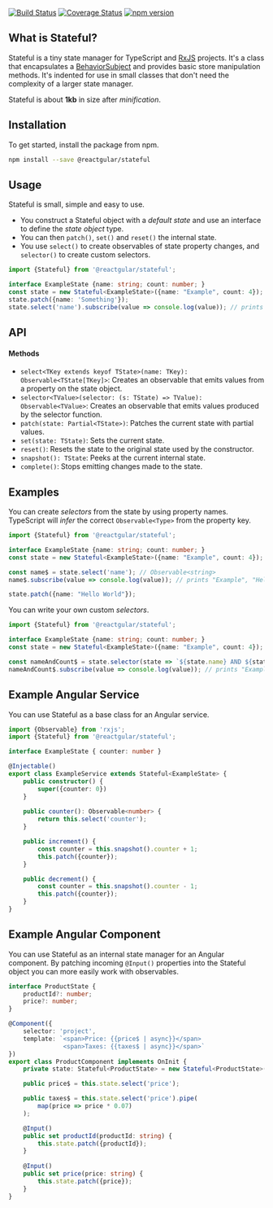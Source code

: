 [![Build Status](https://travis-ci.org/reactgular/stateful.svg?branch=master)](https://travis-ci.org/reactgular/stateful)
[![Coverage Status](https://coveralls.io/repos/github/reactgular/stateful/badge.svg?branch=master)](https://coveralls.io/github/reactgular/stateful?branch=master)
[![npm version](https://badge.fury.io/js/%40reactgular%2Fstateful.svg)](https://badge.fury.io/js/%40reactgular%2Fstateful)

## What is Stateful?

Stateful is a tiny state manager for TypeScript and [RxJS](https://github.com/ReactiveX/RxJS) projects. It's a class that encapsulates a [BehaviorSubject](https://www.learnrxjs.io/subjects/behaviorsubject.html) and 
provides basic store manipulation methods. It's indented for use in small classes that don't need the complexity of a larger state manager.

Stateful is about **1kb** in size after *minification*. 

## Installation

To get started, install the package from npm.

```bash
npm install --save @reactgular/stateful
```

## Usage

Stateful is small, simple and easy to use.

- You construct a Stateful object with a *default state* and use an interface to define the *state object* type.
- You can then `patch()`, `set()` and `reset()` the internal state.
- You use `select()` to create observables of state property changes, and `selector()` to create custom selectors.

```typescript
import {Stateful} from '@reactgular/stateful';

interface ExampleState {name: string; count: number; }
const state = new Stateful<ExampleState>({name: "Example", count: 4});
state.patch({name: 'Something'});
state.select('name').subscribe(value => console.log(value)); // prints "Something"
```

## API

#### Methods

- `select<TKey extends keyof TState>(name: TKey): Observable<TState[TKey]>`: Creates an observable that emits values from a property on the state object.
- `selector<TValue>(selector: (s: TState) => TValue): Observable<TValue>`: Creates an observable that emits values produced by the selector function. 
- `patch(state: Partial<TState>)`: Patches the current state with partial values.
- `set(state: TState)`: Sets the current state.
- `reset()`: Resets the state to the original state used by the constructor.
- `snapshot(): TState`: Peeks at the current internal state.
- `complete()`: Stops emitting changes made to the state.

## Examples

You can create *selectors* from the state by using property names. TypeScript will *infer* the correct `Observable<Type>` from the property key.

```typescript
import {Stateful} from '@reactgular/stateful';

interface ExampleState {name: string; count: number; }
const state = new Stateful<ExampleState>({name: "Example", count: 4});

const name$ = state.select('name'); // Observable<string>
name$.subscribe(value => console.log(value)); // prints "Example", "Hello World"

state.patch({name: "Hello World"});
```

You can write your own custom *selectors*.

```typescript
import {Stateful} from '@reactgular/stateful';

interface ExampleState {name: string; count: number; }
const state = new Stateful<ExampleState>({name: "Example", count: 4});

const nameAndCount$ = state.selector(state => `${state.name} AND ${state.count}`);
nameAndCount$.subscribe(value => console.log(value)); // prints "Example AND 4"
```

## Example Angular Service

You can use Stateful as a base class for an Angular service.

```typescript
import {Observable} from 'rxjs'; 
import {Stateful} from '@reactgular/stateful';

interface ExampleState { counter: number }

@Injectable()
export class ExampleService extends Stateful<ExampleState> {
    public constructor() {
        super({counter: 0})
    }
 
    public counter(): Observable<number> {
        return this.select('counter');
    }

    public increment() {
        const counter = this.snapshot().counter + 1;
        this.patch({counter});
    }

    public decrement() {
        const counter = this.snapshot().counter - 1;
        this.patch({counter});
    }
}
```

## Example Angular Component

You can use Stateful as an internal state manager for an Angular component. By patching incoming `@Input()` properties into the Stateful
object you can more easily work with observables.

```typescript
interface ProductState {
    productId?: number;
    price?: number;
}

@Component({
    selector: 'project',
    template: `<span>Price: {{price$ | async}}</span>
               <span>Taxes: {{taxes$ | async}}</span>`
})
export class ProductComponent implements OnInit {
    private state: Stateful<ProductState> = new Stateful<ProductState>({});

    public price$ = this.state.select('price');

    public taxes$ = this.state.select('price').pipe(
        map(price => price * 0.07)    
    );

    @Input()
    public set productId(productId: string) {
        this.state.patch({productId});    
    }
  
    @Input()
    public set price(price: string) {
        this.state.patch({price});    
    }
}
```
